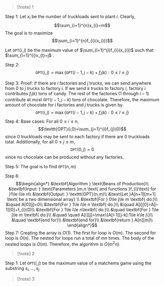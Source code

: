 >[!note] 1

Step 1: Let $x_{i}$ be the number of truckloads sent to plant $i$. Clearly, $$\sum_{i=1}^{n}x_{i}=m$$The goal is to maximize $$\sum_{i=1}^{n}f_{i}(x_{i})$$

Let $\texttt{OPT}(i,j)$ be the maximum value of $\sum_{l=1}^{i}f_{i}(x_{i})$ such that $\sum_{l=1}^{i}x_{l}=j$ . 

Step 2:$$\texttt{OPT}(i,j)=\max\{\texttt{OPT}(i-1,j-k)+f_{i}(k):0\le l\le j\}$$

Step 3: Proof: if there are $i$ factories and $j$ trucks, we can send anywhere from $0$ to $j$ trucks to factory $i$. If we send $k$ trucks to factory $i$, factory $i$ contributes $f_{i}(k)$ tons of candy. The rest of the factories (1 through $i-1$) contribute at most $\texttt{OPT}(i-1,j-k)$ tons of chocolate. Therefore, the maximum amount of chocolate for $i$ factories and $j$ trucks is given by $$\texttt{OPT}(i,j)=\max\{\texttt{OPT}(i-1,j-k)+f_{i}(k):0\le l\le j\}$$
Step 4: Base cases:
For all $0\le i\le n$, $$\texttt{OPT}(i,0)=\sum_{j=1}^{i}f_{j}(0)$$since 0 truckloads may be sent to each factory if there are 0 truckloads total. Additionally, for all $0\le j\le m$, $$\texttt{OPT}(0,j)=0$$since no chocolate can be produced without any factories. 

Step 5: The goal is to find $\texttt{OPT}(n,m)$

Step 6: $$\begin{align*}
&\textbf{Algorithm } \text{Beans of Production}\\
&\textbf{Input: } \text{Parameters }m,n \text{ and functions }f_{i}\text{ for }1\le i\le n\\
&\textbf{Output: } \texttt{OPT}(n,m)\\
&\text{Let }A[n+1][m+1] \text{ be a two dimensional array} \\
&\textbf{For } 0\le j\le m \textbf{ do:}\\
&\quad A[0][j]=0\\
&\textbf{For } 1\le i\le n \textbf{ do:}\\
&\quad A[i][0]=A[i-1][0]+f_{i}(0)\\
&\textbf{For } 1\le i\le n\textbf{ do:}\\
&\quad \textbf{For } 1\le j\le m \textbf{ do:}\\
&\quad \quad A[i][j]=\max\{A[i-1][j-k]:1\le k\le j\}\\
&\quad \textbf{end for}\\
&\textbf{end for}\\
&\textbf{return } A[n][m]\\
\end{align*}$$
Step 7: 
Creating the array is $O(1)$. The first for loop is $O(m)$. The second for loop is $O(n)$. The nested for loops run a total of $mn$ times. The body of the nested loops is $O(m)$. Therefore, the algorithm is $O(m^{2}n)$.


>[!note] 2

Step 1:
Let $\texttt{OPT}(i,j)$ be the maximum value of a matchems game using the substring $s_{i},\ldots,s_{j}$. 


>[!note] 3